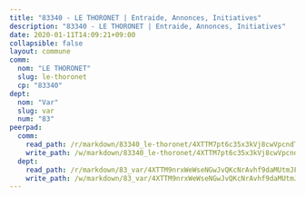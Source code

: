 ```yaml
---
title: "83340 - LE THORONET | Entraide, Annonces, Initiatives"
description: "83340 - LE THORONET | Entraide, Annonces, Initiatives"
date: 2020-01-11T14:09:21+09:00
collapsible: false
layout: commune
comm:
  nom: "LE THORONET"
  slug: le-thoronet
  cp: "83340"
dept:
  nom: "Var"
  slug: var
  num: "83"
peerpad:
  comm:
    read_path: /r/markdown/83340_le-thoronet/4XTTM7pt6c35x3kVj8cwVpcndTZySLfyxY6QgD6CXCboGExQB
    write_path: /w/markdown/83340_le-thoronet/4XTTM7pt6c35x3kVj8cwVpcndTZySLfyxY6QgD6CXCboGExQB-K3TgUor7tKHhG5sd1Ld9nYeGmSQhSeKMFauxpkrCCviXp6kVLGsJpBLZCiquaRfmbjZZAvpZNU1BGFbUAefLDszCS1prX5i9Kgj4MyRHQhhosphyTRBsSz1DFwo5NzR7XrGhmAZq
  dept:
    read_path: /r/markdown/83_var/4XTTM9nrxWeWseNGwJvQKcNrAvhf9daMUtmJFyuTCRVRxiQhJ
    write_path: /w/markdown/83_var/4XTTM9nrxWeWseNGwJvQKcNrAvhf9daMUtmJFyuTCRVRxiQhJ-K3TgTkbV5EeE5ztheh8tn4MGBxq8r8BVQdiSVrn3rAQKUfBUzy1SpnL7kiXYD24VhE1ooCba4S1a12268DXaVL5Dh1W3oDQu8Yj58kjUk3PAVaf4GwZWkisJBFW5Z6TWnf5Ads7a
---
```


